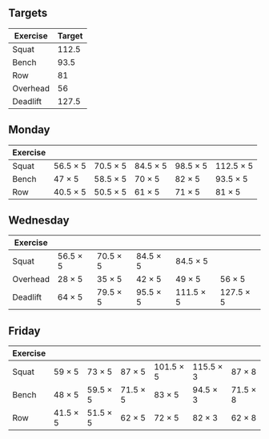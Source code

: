 ---
---


## Targets

| Exercise | Target |
| ---      | ------ |
| Squat    | 112.5 |
| Bench    | 93.5 |
| Row      | 81 |
| Overhead | 56 |
| Deadlift | 127.5 |

## Monday

| Exercise |     |     |     |     |     |
| ---      | --- | --- | --- | --- | --- |
| Squat    | 56.5 × 5 | 70.5 × 5 | 84.5 × 5 | 98.5 × 5 | 112.5 × 5 |
| Bench    | 47 × 5 | 58.5 × 5 | 70 × 5 | 82 × 5 | 93.5 × 5 |
| Row      | 40.5 × 5 | 50.5 × 5 | 61 × 5 | 71 × 5 | 81 × 5 |

## Wednesday

| Exercise |     |     |     |     |     |
| ---      | --- | --- | --- | --- | --- |
| Squat    | 56.5 × 5 | 70.5 × 5 | 84.5 × 5 | 84.5 × 5 |
| Overhead | 28 × 5 | 35 × 5 | 42 × 5 | 49 × 5 | 56 × 5 |
| Deadlift | 64 × 5 | 79.5 × 5 | 95.5 × 5 | 111.5 × 5 | 127.5 × 5 |

## Friday

| Exercise |     |     |     |     |     |     |
| ---      | --- | --- | --- | --- | --- | --- |
| Squat    | 59 × 5 | 73 × 5 | 87 × 5 | 101.5 × 5 | 115.5 × 3 | 87 × 8 |
| Bench    | 48 × 5 | 59.5 × 5 | 71.5 × 5 | 83 × 5 | 94.5 × 3 | 71.5 × 8 |
| Row      | 41.5 × 5 | 51.5 × 5 | 62 × 5 | 72 × 5 | 82 × 3 | 62 × 8 |

